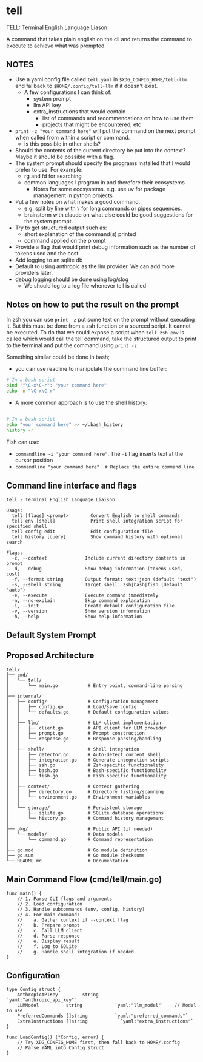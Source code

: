 # tell

TELL: Terminal English Language Liason

A command that takes plain english on the cli and returns the command to execute to achieve what was prompted.

## NOTES

- Use a yaml config file called `tell.yaml` in `$XDG_CONFIG_HOME/tell-llm` and fallback to `$HOME/.config/tell-llm`
if it doesn't exist.
    - A few configurations I can think of:
        - system prompt
        - llm API key
        - extra_instructions that would contain
            - list of commands and recommendations on how to use them
            - projects that might be encountered, etc
- `print -z "your command here"` will put the command on the next prompt when called from within a script or command.
    - is this possible in other shells?
- Should the contents of the current directory be put into the context? Maybe it should be possible with a flag.
- The system prompt should specify the programs installed that I would prefer to use. For example: 
    - rg and fd for searching
    - common languages I program in and therefore their ecosystems
        - Notes for some ecosystems. e.g. use uv for package management in python projects
- Put a few notes on what makes a good command.
    - e.g. split by line with `\` for long commands or pipes sequences.
    - brainstorm with claude on what else could be good suggestions for the system prompt.
- Try to get structured output such as:
    - short explanation of the command(s) printed
    - command applied on the prompt
- Provide a flag that would print debug information such as the number of tokens used and the cost.
- Add logging to an sqlite db
- Default to using anthropic as the llm provider. We can add more providers later.
- debug logging should be done using log/slog
    - We should log to a log file whenever tell is called 

## Notes on how to put the result on the prompt

In zsh you can use `print -z` put some text on the prompt without executing it. But this must be done from a zsh
function or a sourced script. It cannot be executed. To do that we could expose a script when `tell zsh env` is called
which would call the tell command, take the structured output to print to the terminal and put the command using `print -z`

Something similar could be done in bash;
- you can use readline to manipulate the command line buffer:
```bash
# In a bash script
bind '"\C-x\C-r": "your command here"'
echo -n "\C-x\C-r"
```
- A more common approach is to use the shell history:
```bash

# In a bash script
echo "your command here" >> ~/.bash_history
history -r
```

Fish can use:
- `commandline -i "your command here"`. The `-i` flag inserts text at the cursor position
- `commandline "your command here"  # Replace the entire command line`

## Command line interface and flags

```
tell - Terminal English Language Liaison

Usage:
  tell [flags] <prompt>        Convert English to shell commands
  tell env [shell]             Print shell integration script for specified shell
  tell config edit             Edit configuration file
  tell history [query]         Show command history with optional search

Flags:
  -c, --context              Include current directory contents in prompt
  -d, --debug                Show debug information (tokens used, cost)
  -f, --format string        Output format: text|json (default "text")
  -s, --shell string         Target shell: zsh|bash|fish (default "auto")
  -e, --execute              Execute command immediately
  -n, --no-explain           Skip command explanation
  -i, --init                 Create default configuration file
  -v, --version              Show version information
  -h, --help                 Show help information
```


## Default System Prompt

## Proposed Architecture

```
tell/
├── cmd/
│   └── tell/
│       └── main.go           # Entry point, command-line parsing
│
├── internal/
│   ├── config/               # Configuration management
│   │   ├── config.go         # Load/save config
│   │   └── defaults.go       # Default configuration values
│   │
│   ├── llm/                  # LLM client implementation
│   │   ├── client.go         # API client for LLM provider
│   │   ├── prompt.go         # Prompt construction
│   │   └── response.go       # Response parsing/handling
│   │
│   ├── shell/                # Shell integration
│   │   ├── detector.go       # Auto-detect current shell
│   │   ├── integration.go    # Generate integration scripts
│   │   ├── zsh.go            # Zsh-specific functionality
│   │   ├── bash.go           # Bash-specific functionality
│   │   └── fish.go           # Fish-specific functionality
│   │
│   ├── context/              # Context gathering
│   │   ├── directory.go      # Directory listing/scanning
│   │   └── environment.go    # Environment variables
│   │
│   └── storage/              # Persistent storage
│       ├── sqlite.go         # SQLite database operations
│       └── history.go        # Command history management
│
├── pkg/                      # Public API (if needed)
│   └── models/               # Data models
│       └── command.go        # Command representation
│
├── go.mod                    # Go module definition
├── go.sum                    # Go module checksums
└── README.md                 # Documentation
```

## Main Command Flow (cmd/tell/main.go)

```
func main() {
    // 1. Parse CLI flags and arguments
    // 2. Load configuration
    // 3. Handle subcommands (env, config, history)
    // 4. For main command:
    //    a. Gather context if --context flag
    //    b. Prepare prompt
    //    c. Call LLM client
    //    d. Parse response
    //    e. Display result
    //    f. Log to SQLite
    //    g. Handle shell integration if needed
}
```

## Configuration

```
type Config struct {
    AnthropicAPIKey         string            `yaml:"anthropic_api_key"`
    LLMModel          string            `yaml:"llm_model"`    // Model to use
    PreferredCommands []string          `yaml:"preferred_commands"`
    ExtraInstructions []string            `yaml:"extra_instructions"`
}

func LoadConfig() (*Config, error) {
    // Try XDG_CONFIG_HOME first, then fall back to HOME/.config
    // Parse YAML into Config struct
}
```
